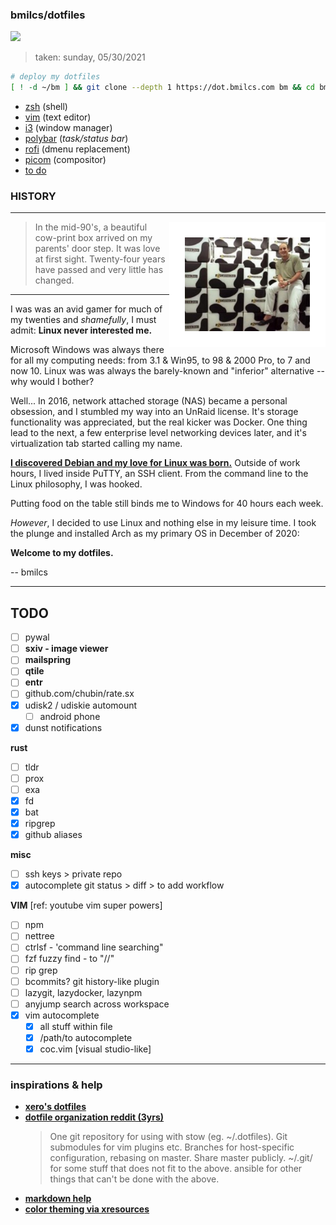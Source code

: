 
### bmilcs/dotfiles


<kbd>
<a href="img/rice-2021-05-30.png"><img src="img/rice-2021-05-30.png"></a>
</kbd>


> taken: sunday, 05/30/2021

``` bash
# deploy my dotfiles
[ ! -d ~/bm ] && git clone --depth 1 https://dot.bmilcs.com bm && cd bm && ./install.sh
```

- [zsh](/zsh/.config/zsh/) (shell)
- [vim](/vim/.config/nvim) (text editor)
- [i3](/opt/i3/.config/i3) (window manager)
- [polybar](/opt/polybar/.config/polybar/) (*task/status bar*)
- [rofi](/opt/rofi/.config/rofi) (dmenu replacement)
- [picom](/opt/picom/.config/picom/config) (compositor)
- [to do](#todo)

### HISTORY
---
<img align="right" src="img/gw.jpeg" width=200 style="border: 25px solid white">

> In the mid-90's, a beautiful cow-print box arrived on my parents' door step.  It was love at first sight. Twenty-four years have passed and very little has changed. 

---

I was was an avid gamer for much of my twenties and *shamefully*, I must admit: **Linux never interested me.**

Microsoft Windows was always there for all my computing needs: from 3.1 & Win95, to 98 & 2000 Pro, to 7 and now 10. Linux was 
was always the barely-known and "inferior" alternative -- why would I bother?

Well... In 2016, network attached storage (NAS) became a personal obsession, and I stumbled my way into an UnRaid license.
It's storage functionality was appreciated, but the real kicker was Docker. One thing lead to the next, a few 
enterprise level networking devices later, and it's virtualization tab started calling my name.

[**I discovered Debian and my love for Linux was born.**](https://github.com/bmilcs/linux) Outside of work hours, I lived inside PuTTY, an SSH client. From the command line to the Linux philosophy, I was hooked.

Putting food on the table still binds me to Windows for 40 hours each week.

*However*, I decided to use Linux and nothing else in my leisure time. I took the plunge 
and installed Arch as my primary OS in December of 2020:

**Welcome to my dotfiles.** 

-- bmilcs

---

<a name="todo"/>

## TODO

- [ ] pywal
- [ ] **sxiv - image viewer**
- [ ] **mailspring** 
- [ ] **qtile**
- [ ] **entr**
- [ ] github.com/chubin/rate.sx
- [x] udisk2 / udiskie automount
  - [ ] android phone 
- [x] dunst notifications

**rust**

- [ ] tldr
- [ ] prox
- [ ] exa
- [x] fd
- [x] bat
- [x] ripgrep
- [x] github aliases

**misc**
- [ ] ssh keys > private repo
- [x] autocomplete git status > diff > to add workflow

**VIM** [ref: youtube vim super powers]
- [ ] npm
- [ ] nettree
- [ ] ctrlsf - 'command line searching"
- [ ] fzf fuzzy find - to "//"
- [ ] rip grep
- [ ] bcommits? git history-like plugin
- [ ] lazygit, lazydocker, lazynpm
- [ ] anyjump search across workspace
- [x] vim autocomplete
    - [x]  all stuff within file 
    - [x]  /path/to autocomplete
    - [x] coc.vim [visual studio-like]

---

### inspirations & help

- [**xero's dotfiles**](https://github.com/xero/dotfiles)
- [**dotfile organization reddit (3yrs)**](https://www.reddit.com/r/linux/comments/61dbym/managing_dotfiles_a_survey/) 
  > One git repository for using with stow (eg. ~/.dotfiles). Git submodules for vim plugins etc. Branches for host-specific configuration, rebasing on master. Share master publicly.
  > ~/.git/ for some stuff that does not fit to the above.
  > ansible for other things that can't be done with the above.
- [**markdown help**](https://guides.github.com/features/mastering-markdown/)
- [**color theming via xresources**](https://www.reddit.com/r/unixporn/comments/8giij5/guide_defining_program_colors_through_xresources/)

